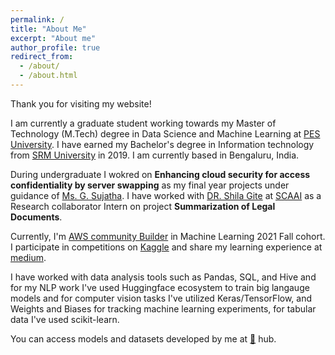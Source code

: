 ```yaml
---
permalink: /
title: "About Me"
excerpt: "About me"
author_profile: true
redirect_from: 
  - /about/
  - /about.html
---
```



Thank you for visiting my website!

I am currently a graduate student working towards my Master of Technology (M.Tech) degree in Data Science and Machine Learning at [PES University](https://pes.edu/). I have earned my Bachelor's degree in Information technology from [SRM University](https://www.srmist.edu.in) in 2019. I am currently based in Bengaluru, India. 

During undergraduate I wokred on **Enhancing cloud security for access confidentiality by server swapping** as my final year projects under guidance of [Ms. G. Sujatha](https://www.srmist.edu.in/department-of-networking-and-communications/faculty/g-sujatha). 
I have worked with [DR. Shila Gite](https://scholar.google.co.in/citations?user=VKolPrMAAAAJ&hl=en) at [SCAAI](https://scaai.edu.in/) as a Research collaborator Intern on project **Summarization of Legal Documents**.


Currently, I'm [AWS community Builder](https://aws.amazon.com/developer/community/community-builders/community-builders-directory/?cb-cards.sort-by=item.additionalFields.cbName&cb-cards.sort-order=asc&awsf.builder-category=cb-type%23ai-ml&awsf.location=location%23apac&awsf.year=year%232021&awsm.page-cb-cards=2) in Machine Learning 2021 Fall cohort. I participate in competitions on [Kaggle](https://www.kaggle.com/undersc0re) and share my learning experience at [medium](d0r1h.medium.com).


I have worked with data analysis tools such as Pandas, SQL, and Hive and for my NLP work I've used Huggingface ecosystem to train big langauge models and for computer vision tasks I've utilized Keras/TensorFlow, and Weights and Biases for tracking machine learning experiments, for tabular data I've used scikit-learn. 

You can access models and datasets developed by me at [🤗](https://huggingface.co/d0r1h) hub. 
